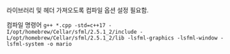 라이브러리 및 헤더 가져오도록 컴파일 옵션 설정 필요함.


컴파일 명령어
`g++ *.cpp -std=c++17 -I/opt/homebrew/Cellar/sfml/2.5.1_2/include -L/opt/homebrew/Cellar/sfml/2.5.1_2/lib -lsfml-graphics -lsfml-window -lsfml-system -o mario`